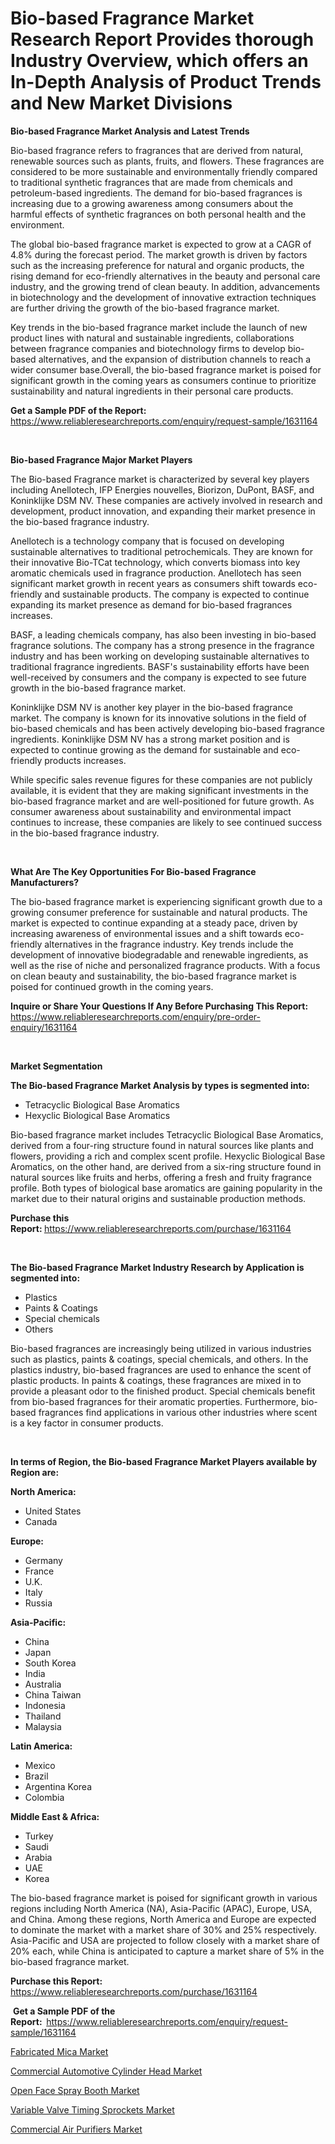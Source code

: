 <p><h1>Bio-based Fragrance Market Research Report Provides thorough Industry Overview, which offers an In-Depth Analysis of Product Trends and New Market Divisions</h1></p><p><strong>Bio-based Fragrance Market Analysis and Latest Trends</strong></p>
<p><p>Bio-based fragrance refers to fragrances that are derived from natural, renewable sources such as plants, fruits, and flowers. These fragrances are considered to be more sustainable and environmentally friendly compared to traditional synthetic fragrances that are made from chemicals and petroleum-based ingredients. The demand for bio-based fragrances is increasing due to a growing awareness among consumers about the harmful effects of synthetic fragrances on both personal health and the environment.</p><p>The global bio-based fragrance market is expected to grow at a CAGR of 4.8% during the forecast period. The market growth is driven by factors such as the increasing preference for natural and organic products, the rising demand for eco-friendly alternatives in the beauty and personal care industry, and the growing trend of clean beauty. In addition, advancements in biotechnology and the development of innovative extraction techniques are further driving the growth of the bio-based fragrance market.</p><p>Key trends in the bio-based fragrance market include the launch of new product lines with natural and sustainable ingredients, collaborations between fragrance companies and biotechnology firms to develop bio-based alternatives, and the expansion of distribution channels to reach a wider consumer base.Overall, the bio-based fragrance market is poised for significant growth in the coming years as consumers continue to prioritize sustainability and natural ingredients in their personal care products.</p></p>
<p><strong>Get a Sample PDF of the Report:&nbsp;</strong> <a href="https://www.reliableresearchreports.com/enquiry/request-sample/1631164">https://www.reliableresearchreports.com/enquiry/request-sample/1631164</a></p>
<p>&nbsp;</p>
<p><strong>Bio-based Fragrance Major Market Players</strong></p>
<p><p>The Bio-based Fragrance market is characterized by several key players including Anellotech, IFP Energies nouvelles, Biorizon, DuPont, BASF, and Koninklijke DSM NV. These companies are actively involved in research and development, product innovation, and expanding their market presence in the bio-based fragrance industry.</p><p>Anellotech is a technology company that is focused on developing sustainable alternatives to traditional petrochemicals. They are known for their innovative Bio-TCat technology, which converts biomass into key aromatic chemicals used in fragrance production. Anellotech has seen significant market growth in recent years as consumers shift towards eco-friendly and sustainable products. The company is expected to continue expanding its market presence as demand for bio-based fragrances increases.</p><p>BASF, a leading chemicals company, has also been investing in bio-based fragrance solutions. The company has a strong presence in the fragrance industry and has been working on developing sustainable alternatives to traditional fragrance ingredients. BASF's sustainability efforts have been well-received by consumers and the company is expected to see future growth in the bio-based fragrance market.</p><p>Koninklijke DSM NV is another key player in the bio-based fragrance market. The company is known for its innovative solutions in the field of bio-based chemicals and has been actively developing bio-based fragrance ingredients. Koninklijke DSM NV has a strong market position and is expected to continue growing as the demand for sustainable and eco-friendly products increases.</p><p>While specific sales revenue figures for these companies are not publicly available, it is evident that they are making significant investments in the bio-based fragrance market and are well-positioned for future growth. As consumer awareness about sustainability and environmental impact continues to increase, these companies are likely to see continued success in the bio-based fragrance industry.</p></p>
<p>&nbsp;</p>
<p><strong>What Are The Key Opportunities For Bio-based Fragrance Manufacturers?</strong></p>
<p><p>The bio-based fragrance market is experiencing significant growth due to a growing consumer preference for sustainable and natural products. The market is expected to continue expanding at a steady pace, driven by increasing awareness of environmental issues and a shift towards eco-friendly alternatives in the fragrance industry. Key trends include the development of innovative biodegradable and renewable ingredients, as well as the rise of niche and personalized fragrance products. With a focus on clean beauty and sustainability, the bio-based fragrance market is poised for continued growth in the coming years.</p></p>
<p><strong>Inquire or Share Your Questions If Any Before Purchasing This Report:</strong> <a href="https://www.reliableresearchreports.com/enquiry/pre-order-enquiry/1631164">https://www.reliableresearchreports.com/enquiry/pre-order-enquiry/1631164</a></p>
<p>&nbsp;</p>
<p><strong>Market Segmentation</strong></p>
<p><strong>The Bio-based Fragrance Market Analysis by types is segmented into:</strong></p>
<p><ul><li>Tetracyclic Biological Base Aromatics</li><li>Hexyclic Biological Base Aromatics</li></ul></p>
<p><p>Bio-based fragrance market includes Tetracyclic Biological Base Aromatics, derived from a four-ring structure found in natural sources like plants and flowers, providing a rich and complex scent profile. Hexyclic Biological Base Aromatics, on the other hand, are derived from a six-ring structure found in natural sources like fruits and herbs, offering a fresh and fruity fragrance profile. Both types of biological base aromatics are gaining popularity in the market due to their natural origins and sustainable production methods.</p></p>
<p><strong>Purchase this Report:&nbsp;</strong><a href="https://www.reliableresearchreports.com/purchase/1631164">https://www.reliableresearchreports.com/purchase/1631164</a></p>
<p>&nbsp;</p>
<p><strong>The Bio-based Fragrance Market Industry Research by Application is segmented into:</strong></p>
<p><ul><li>Plastics</li><li>Paints & Coatings</li><li>Special chemicals</li><li>Others</li></ul></p>
<p><p>Bio-based fragrances are increasingly being utilized in various industries such as plastics, paints & coatings, special chemicals, and others. In the plastics industry, bio-based fragrances are used to enhance the scent of plastic products. In paints & coatings, these fragrances are mixed in to provide a pleasant odor to the finished product. Special chemicals benefit from bio-based fragrances for their aromatic properties. Furthermore, bio-based fragrances find applications in various other industries where scent is a key factor in consumer products.</p></p>
<p>&nbsp;</p>
<p><strong>In terms of Region, the Bio-based Fragrance Market Players available by Region are:</strong></p>
<p>
    <p> <strong> North America: </strong>
        <ul>
            <li>United States</li>
            <li>Canada</li>
        </ul>
        </p> 
    <p> <strong> Europe: </strong>
        <ul>
            <li>Germany</li>
            <li>France</li>
            <li>U.K.</li>
            <li>Italy</li>
            <li>Russia</li>
        </ul>
        </p> 
    <p> <strong> Asia-Pacific: </strong>
        <ul>
            <li>China</li>
            <li>Japan</li>
            <li>South Korea</li>
            <li>India</li>
            <li>Australia</li>
            <li>China Taiwan</li>
            <li>Indonesia</li>
            <li>Thailand</li>
            <li>Malaysia</li>
        </ul>
        </p> 
    <p> <strong> Latin America: </strong>
        <ul>
            <li>Mexico</li>
            <li>Brazil</li>
            <li>Argentina Korea</li>
            <li>Colombia</li>
        </ul>
        </p> 
    <p> <strong> Middle East & Africa: </strong>
        <ul>
            <li>Turkey</li>
            <li>Saudi</li>
            <li>Arabia</li>
            <li>UAE</li>
            <li>Korea</li>
        </ul>
    </p>
    </p>
<p><p>The bio-based fragrance market is poised for significant growth in various regions including North America (NA), Asia-Pacific (APAC), Europe, USA, and China. Among these regions, North America and Europe are expected to dominate the market with a market share of 30% and 25% respectively. Asia-Pacific and USA are projected to follow closely with a market share of 20% each, while China is anticipated to capture a market share of 5% in the bio-based fragrance market.</p></p>
<p><strong>Purchase this Report: </strong><a href="https://www.reliableresearchreports.com/purchase/1631164">https://www.reliableresearchreports.com/purchase/1631164</a></p>
<p>&nbsp;<strong>Get a Sample PDF of the Report:&nbsp;&nbsp;</strong><a href="https://www.reliableresearchreports.com/enquiry/request-sample/1631164">https://www.reliableresearchreports.com/enquiry/request-sample/1631164</a></p>
<p><strong></strong></p>
<p><p><a href="https://view.publitas.com/reportprime-1/fabricated-mica-market-research-report-provides-critical-insights-that-can-help-shape-business-development-and-investment-strategies/">Fabricated Mica Market</a></p><p><a href="https://noble-drawer-34c.notion.site/Insights-into-Commercial-Automotive-Cylinder-Head-Market-Size-Analysing-Market-Share-Trends-and-G-76a7989cff8f4e6b823a64f24b26222d">Commercial Automotive Cylinder Head Market</a></p><p><a href="https://view.publitas.com/reportprime-1/open-face-spray-booth-market-analysis-and-market-size-global-industry-overview-market-segmentation-and-forecast-2024-to-2031/">Open Face Spray Booth Market</a></p><p><a href="https://three-jumbo-f6d.notion.site/Variable-Valve-Timing-Sprockets-Market-A-Comprehensive-Report-of-its-Market-Share-Growth-Trends-2-263a676291ae4a9097d39613772d63c5">Variable Valve Timing Sprockets Market</a></p><p><a href="https://iodized-pantydraco-05c.notion.site/Commercial-Air-Purifiers-Market-Size-Market-Share-and-Global-Market-Analysis-Report-2024-2031-ee4a053a1ec648e4a414a41383fb3e85">Commercial Air Purifiers Market</a></p></p>